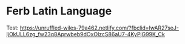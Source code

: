 # Ferb Latin Language
Test: https://unruffled-wiles-79a462.netlify.com/?fbclid=IwAR27seJ-IjOkULL6zg_fw23q8Aprwbeb9dOxOlzcS86aU7-4KyPjG99K_Ck
